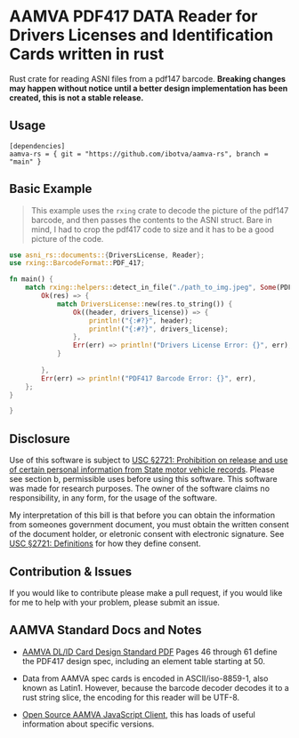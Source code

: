 # AAMVA PDF417 DATA Reader for Drivers Licenses and Identification Cards written in rust
Rust crate for reading ASNI files from a pdf147 barcode.
**Breaking changes may happen without notice until a better design implementation has been created, this is not a stable release.**

## Usage
```
[dependencies]
aamva-rs = { git = "https://github.com/ibotva/aamva-rs", branch = "main" }
```

## Basic Example
> This example uses the `rxing` crate to decode the picture of the pdf147 barcode, and then passes the contents to the ASNI struct.
> Bare in mind, I had to crop the pdf417 code to size and it has to be a good picture of the code.

```rust
use asni_rs::documents::{DriversLicense, Reader};
use rxing::BarcodeFormat::PDF_417;

fn main() {
    match rxing::helpers::detect_in_file("./path_to_img.jpeg", Some(PDF_417)) {
        Ok(res) => {
            match DriversLicense::new(res.to_string()) {
                Ok((header, drivers_license)) => {
                    println!("{:#?}", header);
                    println!("{:#?}", drivers_license);
                },
                Err(err) => println!("Drivers License Error: {}", err),
            }
            
        },
        Err(err) => println!("PDF417 Barcode Error: {}", err),
    };
}

}
```

## Disclosure
Use of this software is subject to [USC §2721: Prohibition on release and use of certain personal information from State motor vehicle records](https://uscode.house.gov/view.xhtml?path=/prelim@title18/part1/chapter123&edition=prelim). Please see section b, permissible uses before using this software. This software was made for research purposes. The owner of the software claims no responsibility, in any form, for the usage of the software.

My interpretation of this bill is that before you can obtain the information from someones government document, you must obtain the written consent of the document holder, or eletronic consent with electronic signature. See [USC §2721: Definitions](https://uscode.house.gov/view.xhtml?hl=false&edition=prelim&path=%2Fprelim%40title18%2Fpart1%2Fchapter123&req=granuleid%3AUSC-prelim-title18-section2725&num=0&saved=L3ByZWxpbUB0aXRsZTE4L3BhcnQxL2NoYXB0ZXIxMjM%3D%7CZ3JhbnVsZWlkOlVTQy1wcmVsaW0tdGl0bGUxOC1jaGFwdGVyMTIz%7C%7C%7C0%7Cfalse%7Cprelim) for how they define consent.

## Contribution & Issues
If you would like to contribute please make a pull request, if you would like for me to help with your problem, please submit an issue.

## AAMVA Standard Docs and Notes
- [AAMVA DL/ID Card Design Standard PDF](https://www.aamva.org/getmedia/99ac7057-0f4d-4461-b0a2-3a5532e1b35c/AAMVA-2020-DLID-Card-Design-Standard.pdf) Pages 46 through 61 define the PDF417 design spec, including an element table starting at 50.

- Data from AAMVA spec cards is encoded in ASCII/iso-8859-1, also known as Latin1. However, because the barcode decoder decodes it to a rust string slice, the encoding for this reader will be UTF-8.

- [Open Source AAMVA JavaScript Client](https://github.com/winfinit/aamvajs/blob/master/index.js), this has loads of useful information about specific versions.

